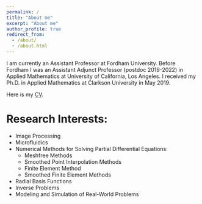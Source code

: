 ```yaml
---
permalink: /
title: "About me"
excerpt: "About me"
author_profile: true
redirect_from: 
  - /about/
  - /about.html
---
```


I am currently an Assistant Professor at Fordham University. Before Fordham I was an Assistant Adjunct Professor (postdoc 2019-2022) in Applied Mathematics at University of California, Los Angeles. I received my Ph.D. in Applied Mathematics at Clarkson University in May 2019. 

Here is my [CV](https://github.com/wenlimath2/wenlimath2.github.io/files/9472122/WenLi_CV_090122.pdf).




Research Interests:
======
- Image Processing
- Microfluidics
- Numerical Methods for Solving Partial Differential Equations:
  - Meshfree Methods
  - Smoothed Point Interpolation Methods
  - Finite Element Method
  - Smoothed Finite Element Methods
- Radial Basis Functions
- Inverse Problems
- Modeling and Simulation of Real-World Problems






<script type="text/javascript" id="clustrmaps" src="//cdn.clustrmaps.com/map_v2.js?cl=ffffff&w=236&t=m&d=0V2I3Ad_OGzxNhD7k_mO7l1ncFA0xwLM8x7v92FBs3w"></script>
